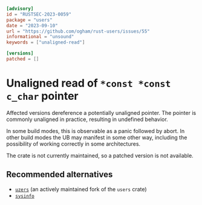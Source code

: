 ```toml
[advisory]
id = "RUSTSEC-2023-0059"
package = "users"
date = "2023-09-10"
url = "https://github.com/ogham/rust-users/issues/55"
informational = "unsound"
keywords = ["unaligned-read"]

[versions]
patched = []
```

# Unaligned read of `*const *const c_char` pointer

Affected versions dereference a potentially unaligned pointer. The pointer is
commonly unaligned in practice, resulting in undefined behavior.

In some build modes, this is observable as a panic followed by abort. In other
build modes the UB may manifest in some other way, including the possibility of
working correctly in some architectures.

The crate is not currently maintained, so a patched version is not available.

## Recommended alternatives
- [`uzers`](https://crates.io/crates/uzers) (an actively maintained fork of the `users` crate)
- [`sysinfo`](https://crates.io/crates/sysinfo)
